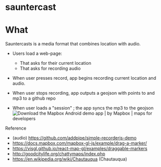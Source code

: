 # sauntercast

# What
Sauntercasts is a media format that combines location with audio.

* Users load a web-page:
	* That asks for their current location
	* That asks for recording audio

* When user presses record, app begins recording current location and audio.

* When user stops recording, app outputs a geojson with points to and mp3 to a github repo

* When user loads a "session" ; the app syncs the mp3 to the geojson
![Download the Mapbox Android demo app | by Mapbox | maps for developers](https://miro.medium.com/max/1575/0*FWfwRDAV1KNoHWJ4.gif)

Reference
* (audio) https://github.com/addpipe/simple-recorderjs-demo
* https://docs.mapbox.com/mapbox-gl-js/example/drag-a-marker/
* https://visgl.github.io/react-map-gl/examples/draggable-markers
* http://goodcitylife.org/chattymaps/index.php
* https://en.wikipedia.org/wiki/Chautauqua (Chautauqua)
